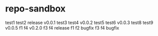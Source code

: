 # repo-sandbox
test1
test2
release v0.0.1
test3
test4
v0.0.2
test5
test6
v0.0.3
test8
test9
v0.0.5
f1
f4
v0.2.0
f3
f4
release
f1
f2
bugfix
f3
f4
bugfix